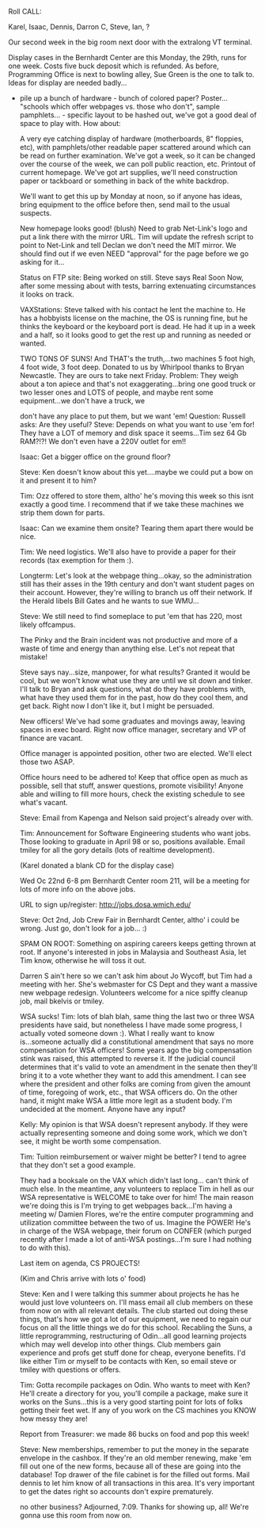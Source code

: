 Roll CALL: </p><p>
Karel, Isaac, Dennis, Darron C, Steve, Ian, ? </p><p>
Our second week in the big room next door with the extralong VT terminal. </p><p>
Display cases in the Bernhardt Center are this Monday, the 29th, runs for one week. Costs five buck deposit which is refunded. As before, Programming Office is next to bowling alley, Sue Green is the one to talk to.  Ideas for display are needed badly... </p><p>
 - pile up a bunch of hardware  - bunch of colored paper? Poster... "schools which offer webpages vs.    those who don't", sample pamphlets...  - specific layout to be hashed out, we've got a good deal of space to play    with. How about: </p><p>
 A very eye catching display of hardware (motherboards, 8" floppies, etc),  with pamphlets/other readable paper scattered around which can be read on further examination. We've got a week, so it can be changed over the course of the week, we can poll public reaction, etc. Printout of current homepage. We've got art supplies, we'll need construction paper or tackboard or something in back of the white backdrop. </p><p>
We'll want to get this up by Monday at noon, so if anyone has ideas, bring equipment to the office before then, send mail to the usual suspects. </p><p>
New homepage looks good! (blush) Need to grab Net-Link's logo and put a link there with the mirror URL. Tim will update the refresh script to point to Net-Link and tell Declan we don't need the MIT mirror. We should find out if we even NEED "approval" for the page before we go asking for it... </p><p>
Status on FTP site: Being worked on still. Steve says Real Soon Now, after some messing about with tests, barring extenuating circumstances it looks on track. </p><p>
VAXStations: Steve talked with his contact he lent the machine to. He has a hobbyists license on the machine, the OS is running fine, but he thinks the keyboard or the keyboard port is dead. He had it up in a week and a half, so it looks good to get the rest up and running as needed or wanted. </p><p>
TWO TONS OF SUNS! And THAT's the truth,...two machines 5 foot high, 4 foot wide, 3 foot deep. Donated to us by Whirlpool thanks to Bryan Newcastle. They are ours to take next Friday. Problem: They weigh about a ton apiece and that's not exaggerating...bring one good truck or two lesser ones and LOTS of people, and maybe rent some equipment...we don't have a truck, we </p><p>
don't have any place to put them, but we want 'em!  Question: Russell asks: Are they useful? Steve: Depends on what you want to use 'em for! They have a LOT of memory and disk space it seems...Tim sez 64 Gb RAM?!?! We don't even have a 220V outlet for em!!  </p><p>
Isaac: Get a bigger office on the ground floor? </p><p>
Steve: Ken doesn't know about this yet....maybe we could put a bow on it and present it to him? </p><p>
Tim: Ozz offered to store them, altho' he's moving this week so this isnt exactly a good time. I recommend that if we take these machines we strip them down for parts. </p><p>
Isaac: Can we examine them onsite? Tearing them apart there would be nice. </p><p>
Tim: We need logistics. We'll also have to provide a paper for their records (tax exemption for them :). </p><p>
Longterm: Let's look at the webpage thing...okay, so the administration still has their asses in the 19th century and don't want student pages on their account. However, they're willing to branch us off their network. If the Herald libels Bill Gates and he wants to sue WMU... </p><p>
Steve: We still need to find someplace to put 'em that has 220, most likely offcampus. </p><p>
The Pinky and the Brain incident was not productive and more of a waste of time and energy than anything else. Let's not repeat that mistake! </p><p>
Steve says nay...size, manpower, for what results? Granted it would be cool, but we won't know what use they are until we sit down and tinker. I'll talk to Bryan and ask questions, what do they have problems with, what have they used them for in the past, how do they cool them, and get back. Right now I don't like it, but I might be persuaded. </p><p>
New officers! We've had some graduates and movings away, leaving spaces in exec board. Right now office manager, secretary and VP of finance are vacant. </p><p>
Office manager is appointed position, other two are elected. We'll elect those two ASAP. </p><p>
Office hours need to be adhered to! Keep that office open as much as possible, sell that stuff, answer questions, promote visibility! Anyone able and willing to fill more hours, check the existing schedule to see what's vacant. </p><p>
Steve: Email from Kapenga and Nelson said project's already over with. </p><p>
Tim: Announcement for Software Engineering students who want jobs. Those looking to graduate in April 98 or so, positions available. Email tmiley for all the gory details (lots of realtime development).  </p><p>
(Karel donated a blank CD for the display case) </p><p>
Wed Oc 22nd 6-8 pm Bernhardt Center room 211, will be a meeting for lots of more info on the above jobs. </p><p>
URL to sign up/register: http://jobs.dosa.wmich.edu/ </p><p>
Steve: Oct 2nd, Job Crew Fair in Bernhardt Center, altho' i could be wrong. Just go, don't look for a job... :) </p><p>
SPAM ON ROOT: Something on aspiring careers keeps getting thrown at root. If anyone's interested in jobs in Malaysia and Southeast Asia, let Tim know, otherwise he will toss it out. </p><p>
Darren S ain't here so we can't ask him about Jo Wycoff, but Tim had a meeting with her. She's webmaster for CS Dept and they want a massive new webpage redesign. Volunteers welcome for a nice spiffy cleanup job, mail bkelvis or tmiley. </p><p>
WSA sucks! Tim: lots of blah blah, same thing the last two or three WSA presidents have said, but nonetheless I have made some progress, I actually voted someone down :). What I really want to know is...someone actually did a constitutional amendment that says no more compensation for WSA officers!  Some years ago the big compensation stink was raised, this attempted to reverse it. If the judicial council determines that it's valid to vote an amendment in the senate then they'll bring it to a vote whether they want to add this amendment. I can see where the president and other folks are coming from given the amount of time, foregoing of work, etc., that WSA officers do. On the other hand, it might make WSA a little more legit as a student body. I'm undecided at the moment. Anyone have any input? </p><p>
Kelly: My opinion is that WSA doesn't represent anybody. If they were actually representing someone and doing some work, which we don't see, it might be worth some compensation. </p><p>
Tim: Tuition reimbursement or waiver might be better? I tend to agree that they don't set a good example. </p><p>
They had a booksale on the VAX which didn't last long... can't think of much else. In the meantime, any volunteers to replace Tim in hell as our WSA representative is WELCOME to take over for him! The main reason we're doing this is I'm trying to get webpages back...I'm having a meeting w/ Damien Flores, we're the entire computer programming and utilization committee between the two of us. <SARCASM>Imagine the POWER!</SARCASM> He's in charge of the WSA webpage, their forum on CONFER (which purged recently after I made a lot of anti-WSA postings...I'm sure I had nothing to do with this). </p><p>
Last item on agenda, CS PROJECTS! </p><p>
(Kim and Chris arrive with lots o' food) </p><p>
Steve: Ken and I were talking this summer about projects he has he would just love volunteers on. I'll mass email all club members on these from now on with all relevant details. The club started out doing these things, that's how we got a lot of our equipment, we need to regain our focus on all the little things we do for this school. Recabling the Suns, a little reprogramming, restructuring of Odin...all good learning projects which may well develop into other things. Club members gain experience and profs get stuff done for cheap, everyone benefits. I'd like either Tim or myself to be contacts with Ken, so email steve or tmiley with questions or offers. </p><p>
Tim: Gotta recompile packages on Odin. Who wants to meet with Ken? He'll create a directory for you, you'll compile a package, make sure it works on the Suns...this is a very good starting point for lots of folks getting their feet wet. If any of you work on the CS machines you KNOW how messy they are! </p><p>
Report from Treasurer: we made 86 bucks on food and pop this week! </p><p>
Steve: New memberships, remember to put the money in the separate envelope in the cashbox. If they're an old member renewing, make 'em fill out one of the new forms, because all of these are going into the database! Top drawer of the file cabinet is for the filled out forms. Mail dennis to let him know of all transactions in this area. It's very important to get the dates right so accounts don't expire prematurely. </p><p>
no other business? Adjourned, 7:09. Thanks for showing up, all! We're gonna use this room from now on. </p><p>
</p><p>
</p>
